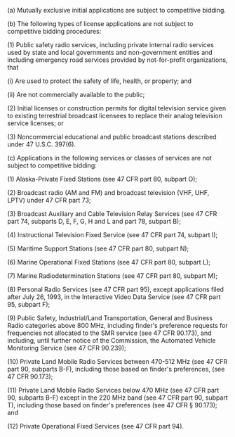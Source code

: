 (a) Mutually exclusive initial applications are subject to competitive bidding.

(b) The following types of license applications are not subject to competitive bidding procedures:

(1) Public safety radio services, including private internal radio services used by state and local governments and non-government entities and including emergency road services provided by not-for-profit organizations, that

(i) Are used to protect the safety of life, health, or property; and

(ii) Are not commercially available to the public;

(2) Initial licenses or construction permits for digital television service given to existing terrestrial broadcast licensees to replace their analog television service licenses; or

(3) Noncommercial educational and public broadcast stations described under 47 U.S.C. 397(6).

(c) Applications in the following services or classes of services are not subject to competitive bidding:

(1) Alaska-Private Fixed Stations (see 47 CFR part 80, subpart O);

(2) Broadcast radio (AM and FM) and broadcast television (VHF, UHF, LPTV) under 47 CFR part 73;

(3) Broadcast Auxiliary and Cable Television Relay Services (see 47 CFR part 74, subparts D, E, F, G, H and L and part 78, subpart B);

(4) Instructional Television Fixed Service (see 47 CFR part 74, subpart I);

(5) Maritime Support Stations (see 47 CFR part 80, subpart N);

(6) Marine Operational Fixed Stations (see 47 CFR part 80, subpart L);

(7) Marine Radiodetermination Stations (see 47 CFR part 80, subpart M);

(8) Personal Radio Services (see 47 CFR part 95), except applications filed after July 26, 1993, in the Interactive Video Data Service (see 47 CFR part 95, subpart F);

(9) Public Safety, Industrial/Land Transportation, General and Business Radio categories above 800 MHz, including finder's preference requests for frequencies not allocated to the SMR service (see 47 CFR 90.173), and including, until further notice of the Commission, the Automated Vehicle Monitoring Service (see 47 CFR 90.239);

(10) Private Land Mobile Radio Services between 470-512 MHz (see 47 CFR part 90, subparts B-F), including those based on finder's preferences, (see 47 CFR 90.173);

(11) Private Land Mobile Radio Services below 470 MHz (see 47 CFR part 90, subparts B-F) except in the 220 MHz band (see 47 CFR part 90, subpart T), including those based on finder's preferences (see 47 CFR § 90.173); and

(12) Private Operational Fixed Services (see 47 CFR part 94).
                

